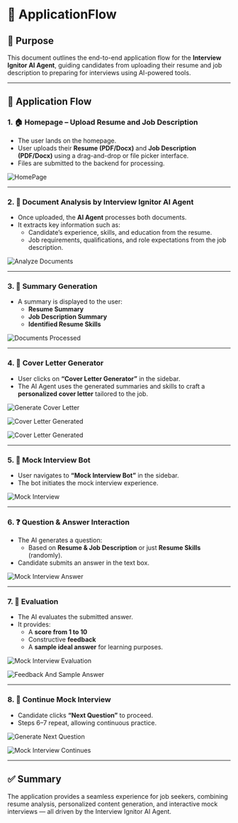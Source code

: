 # 📘 ApplicationFlow

## 🎯 Purpose
This document outlines the end-to-end application flow for the **Interview Ignitor AI Agent**, guiding candidates from uploading their resume and job description to preparing for interviews using AI-powered tools.

---

## 🧭 Application Flow

### 1. 🏠 Homepage – Upload Resume and Job Description
- The user lands on the homepage.
- User uploads their **Resume (PDF/Docx)** and **Job Description (PDF/Docx)** using a drag-and-drop or file picker interface.
- Files are submitted to the backend for processing.

![HomePage](docs/ApplicationFlow/1_Homepage.png)

---

### 2. 🤖 Document Analysis by Interview Ignitor AI Agent
- Once uploaded, the **AI Agent** processes both documents.
- It extracts key information such as:
  - Candidate’s experience, skills, and education from the resume.
  - Job requirements, qualifications, and role expectations from the job description.

![Analyze Documents](docs/ApplicationFlow/2_AnalyzeDocs.png)

---

### 3. 📝 Summary Generation
- A summary is displayed to the user:
  - **Resume Summary**
  - **Job Description Summary**
  - **Identified Resume Skills**

![Documents Processed](docs/ApplicationFlow/3_DocsProcessed.png)

---

### 4. 📄 Cover Letter Generator
- User clicks on **“Cover Letter Generator”** in the sidebar.
- The AI Agent uses the generated summaries and skills to craft a **personalized cover letter** tailored to the job.

![Generate Cover Letter](docs/ApplicationFlow/4_GenerateCoverLetter.png)

![Cover Letter Generated](docs/ApplicationFlow/5.1_CoverLetterGenerated.png)

![Cover Letter Generated](docs/ApplicationFlow/5.2_CoverLetterGenerated.png)

---

### 5. 🧠 Mock Interview Bot
- User navigates to **“Mock Interview Bot”** in the sidebar.
- The bot initiates the mock interview experience.

![Mock Interview](docs/ApplicationFlow/6_MockInterview.png)

---

### 6. ❓ Question & Answer Interaction
- The AI generates a question:
  - Based on **Resume & Job Description** or just **Resume Skills** (randomly).
- Candidate submits an answer in the text box.

![Mock Interview Answer](docs/ApplicationFlow/7_MockInterviewAnswer.png)

---

### 7. 🧪 Evaluation
- The AI evaluates the submitted answer.
- It provides:
  - A **score from 1 to 10**
  - Constructive **feedback**
  - A **sample ideal answer** for learning purposes.

![Mock Interview Evaluation](docs/ApplicationFlow/8_EvaluatingAnswer.png)

![Feedback And Sample Answer](docs/ApplicationFlow/9_FeedbackAndSampleAnswer.png)

---

### 8. 🔁 Continue Mock Interview
- Candidate clicks **“Next Question”** to proceed.
- Steps 6–7 repeat, allowing continuous practice.

![Generate Next Question](docs/ApplicationFlow/10_GenerateNextQuestion.png)

![Mock Interview Continues](docs/ApplicationFlow/11_QuestionGenerated.png)

---

## ✅ Summary
The application provides a seamless experience for job seekers, combining resume analysis, personalized content generation, and interactive mock interviews — all driven by the Interview Ignitor AI Agent.
